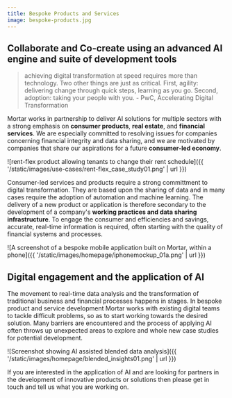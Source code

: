 ```yaml
---
title: Bespoke Products and Services
image: bespoke-products.jpg
---
```


Collaborate and Co-create using an advanced AI engine and suite of development tools
-----------------------------------------------------------------------------------------------------

> achieving digital transformation at speed requires more than technology. Two other things are just as critical. First, agility: delivering change through quick steps, learning as you go. Second, adoption: taking your people with you.   - PwC, Accelerating Digital Transformation

Mortar works in partnership to deliver AI solutions for multiple sectors with a strong emphasis on **consumer products**, **real estate**, and **financial services**. We are especially committed to resolving issues for companies concerning financial integrity and data sharing, and we are motivated by companies that share our aspirations for a future **consumer-led economy**.

![rent-flex product allowing tenants to change their rent schedule]({{ '/static/images/use-cases/rent-flex_case_study01.png' | url }})

Consumer-led services and products require a strong committment to digital transformation. They are based upon the sharing of data and in many cases require the adoption of automation and machine learning. The delivery of a new product or application is therefore secondary to the development of a company's **working practices and data sharing infrastructure**. To engage the consumer and efficiencies and savings, accurate, real-time information is required, often starting with the quality of financial systems and processes.

![A screenshot of a bespoke mobile application built on Mortar, within a phone]({{ '/static/images/homepage/iphonemockup_01a.png' | url }})

Digital engagement and the application of AI
-----------------------------------------------------------------------------------------------------

The movement to real-time data analysis and the transformation of traditional business and financial processes happens in stages. In bespoke product and service development Mortar works with existing digital teams to tackle difficult problems, so as to start working towards the desired solution. Many barriers are encountered and the process of applying AI often throws up unexpected areas to explore and whole new case studies for potential development.

![Screenshot showing AI assisted blended data analysis]({{ '/static/images/homepage/blended_insights01.png' | url }})

If you are interested in the application of AI and are looking for partners in the development of innovative products or solutions then please get in touch and tell us what you are working on.


